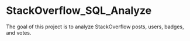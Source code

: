 # StackOverflow_SQL_Analyze
The goal of this project is to analyze StackOverflow posts, users, badges, and votes.
